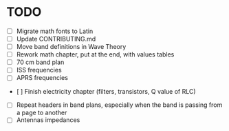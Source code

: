 # TODO

- [ ] Migrate math fonts to Latin
- [ ] Update CONTRIBUTING.md
- [ ] Move band definitions in Wave Theory
- [ ] Rework math chapter, put at the end, with values tables
- [ ] 70 cm band plan
- [ ] ISS frequencies
- [ ] APRS frequencies
- [ ] Finish electricity chapter (filters, transistors, Q value of RLC)
- [ ] Repeat headers in band plans, especially when the band is passing from a page to another
- [ ] Antennas impedances